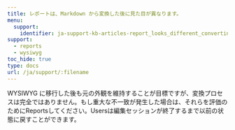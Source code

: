 ```yaml
---
title: レポートは、Markdown から変換した後に見た目が異なります。
menu:
  support:
    identifier: ja-support-kb-articles-report_looks_different_converting_markdown
support:
  - reports
  - wysiwyg
toc_hide: true
type: docs
url: /ja/support/:filename
---
```

WYSIWYG に移行した後も元の外観を維持することが目標ですが、変換プロセスは完全ではありません。もし重大な不一致が発生した場合は、それらを評価のためにReportsしてください。Usersは編集セッションが終了するまで以前の状態に戻すことができます。